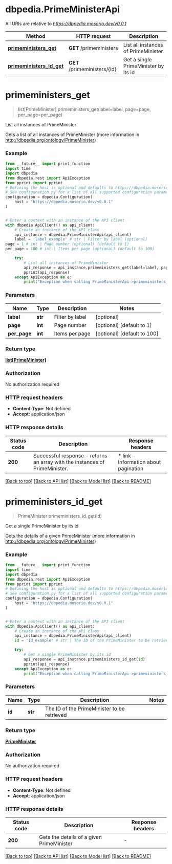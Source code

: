 # dbpedia.PrimeMinisterApi

All URIs are relative to *https://dbpedia.mosorio.dev/v0.0.1*

Method | HTTP request | Description
------------- | ------------- | -------------
[**primeministers_get**](PrimeMinisterApi.md#primeministers_get) | **GET** /primeministers | List all instances of PrimeMinister
[**primeministers_id_get**](PrimeMinisterApi.md#primeministers_id_get) | **GET** /primeministers/{id} | Get a single PrimeMinister by its id


# **primeministers_get**
> list[PrimeMinister] primeministers_get(label=label, page=page, per_page=per_page)

List all instances of PrimeMinister

Gets a list of all instances of PrimeMinister (more information in http://dbpedia.org/ontology/PrimeMinister)

### Example

```python
from __future__ import print_function
import time
import dbpedia
from dbpedia.rest import ApiException
from pprint import pprint
# Defining the host is optional and defaults to https://dbpedia.mosorio.dev/v0.0.1
# See configuration.py for a list of all supported configuration parameters.
configuration = dbpedia.Configuration(
    host = "https://dbpedia.mosorio.dev/v0.0.1"
)


# Enter a context with an instance of the API client
with dbpedia.ApiClient() as api_client:
    # Create an instance of the API class
    api_instance = dbpedia.PrimeMinisterApi(api_client)
    label = 'label_example' # str | Filter by label (optional)
page = 1 # int | Page number (optional) (default to 1)
per_page = 100 # int | Items per page (optional) (default to 100)

    try:
        # List all instances of PrimeMinister
        api_response = api_instance.primeministers_get(label=label, page=page, per_page=per_page)
        pprint(api_response)
    except ApiException as e:
        print("Exception when calling PrimeMinisterApi->primeministers_get: %s\n" % e)
```

### Parameters

Name | Type | Description  | Notes
------------- | ------------- | ------------- | -------------
 **label** | **str**| Filter by label | [optional] 
 **page** | **int**| Page number | [optional] [default to 1]
 **per_page** | **int**| Items per page | [optional] [default to 100]

### Return type

[**list[PrimeMinister]**](PrimeMinister.md)

### Authorization

No authorization required

### HTTP request headers

 - **Content-Type**: Not defined
 - **Accept**: application/json

### HTTP response details
| Status code | Description | Response headers |
|-------------|-------------|------------------|
**200** | Successful response - returns an array with the instances of PrimeMinister. |  * link - Information about pagination <br>  |

[[Back to top]](#) [[Back to API list]](../README.md#documentation-for-api-endpoints) [[Back to Model list]](../README.md#documentation-for-models) [[Back to README]](../README.md)

# **primeministers_id_get**
> PrimeMinister primeministers_id_get(id)

Get a single PrimeMinister by its id

Gets the details of a given PrimeMinister (more information in http://dbpedia.org/ontology/PrimeMinister)

### Example

```python
from __future__ import print_function
import time
import dbpedia
from dbpedia.rest import ApiException
from pprint import pprint
# Defining the host is optional and defaults to https://dbpedia.mosorio.dev/v0.0.1
# See configuration.py for a list of all supported configuration parameters.
configuration = dbpedia.Configuration(
    host = "https://dbpedia.mosorio.dev/v0.0.1"
)


# Enter a context with an instance of the API client
with dbpedia.ApiClient() as api_client:
    # Create an instance of the API class
    api_instance = dbpedia.PrimeMinisterApi(api_client)
    id = 'id_example' # str | The ID of the PrimeMinister to be retrieved

    try:
        # Get a single PrimeMinister by its id
        api_response = api_instance.primeministers_id_get(id)
        pprint(api_response)
    except ApiException as e:
        print("Exception when calling PrimeMinisterApi->primeministers_id_get: %s\n" % e)
```

### Parameters

Name | Type | Description  | Notes
------------- | ------------- | ------------- | -------------
 **id** | **str**| The ID of the PrimeMinister to be retrieved | 

### Return type

[**PrimeMinister**](PrimeMinister.md)

### Authorization

No authorization required

### HTTP request headers

 - **Content-Type**: Not defined
 - **Accept**: application/json

### HTTP response details
| Status code | Description | Response headers |
|-------------|-------------|------------------|
**200** | Gets the details of a given PrimeMinister |  -  |

[[Back to top]](#) [[Back to API list]](../README.md#documentation-for-api-endpoints) [[Back to Model list]](../README.md#documentation-for-models) [[Back to README]](../README.md)

